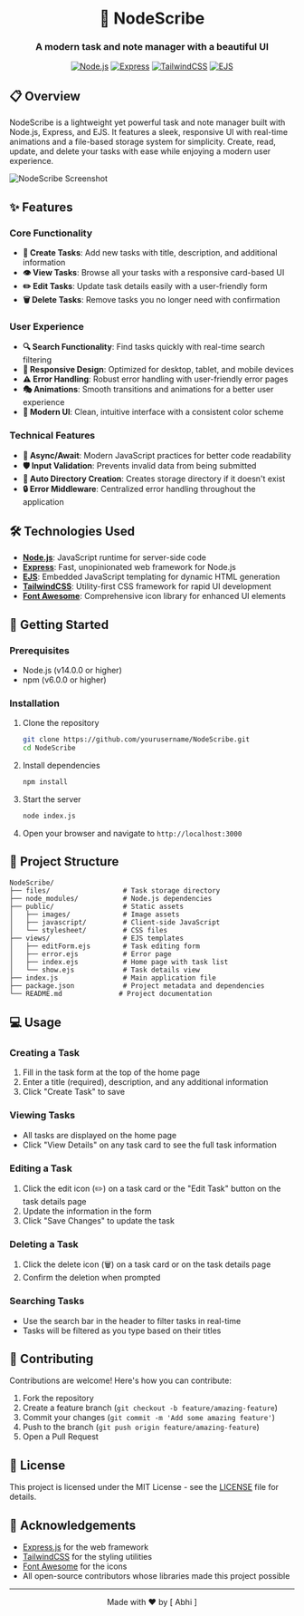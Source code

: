 <div align="center">

# 📝 NodeScribe

### A modern task and note manager with a beautiful UI

[![Node.js](https://img.shields.io/badge/Node.js-43853D?style=for-the-badge&logo=node.js&logoColor=white)](https://nodejs.org/)
[![Express](https://img.shields.io/badge/Express-000000?style=for-the-badge&logo=express&logoColor=white)](https://expressjs.com/)
[![TailwindCSS](https://img.shields.io/badge/Tailwind_CSS-38B2AC?style=for-the-badge&logo=tailwind-css&logoColor=white)](https://tailwindcss.com/)
[![EJS](https://img.shields.io/badge/EJS-B4CA65?style=for-the-badge&logo=ejs&logoColor=white)](https://ejs.co/)

</div>

## 📋 Overview

NodeScribe is a lightweight yet powerful task and note manager built with Node.js, Express, and EJS. It features a sleek, responsive UI with real-time animations and a file-based storage system for simplicity. Create, read, update, and delete your tasks with ease while enjoying a modern user experience.

![NodeScribe Screenshot](https://via.placeholder.com/800x400?text=NodeScribe+Screenshot)

## ✨ Features

### Core Functionality
- **📝 Create Tasks**: Add new tasks with title, description, and additional information
- **👁️ View Tasks**: Browse all your tasks with a responsive card-based UI
- **✏️ Edit Tasks**: Update task details easily with a user-friendly form
- **🗑️ Delete Tasks**: Remove tasks you no longer need with confirmation

### User Experience
- **🔍 Search Functionality**: Find tasks quickly with real-time search filtering
- **📱 Responsive Design**: Optimized for desktop, tablet, and mobile devices
- **⚠️ Error Handling**: Robust error handling with user-friendly error pages
- **🎭 Animations**: Smooth transitions and animations for a better user experience
- **🎨 Modern UI**: Clean, intuitive interface with a consistent color scheme

### Technical Features
- **🔄 Async/Await**: Modern JavaScript practices for better code readability
- **🛡️ Input Validation**: Prevents invalid data from being submitted
- **📂 Auto Directory Creation**: Creates storage directory if it doesn't exist
- **🔒 Error Middleware**: Centralized error handling throughout the application

## 🛠️ Technologies Used

- **[Node.js](https://nodejs.org/)**: JavaScript runtime for server-side code
- **[Express](https://expressjs.com/)**: Fast, unopinionated web framework for Node.js
- **[EJS](https://ejs.co/)**: Embedded JavaScript templating for dynamic HTML generation
- **[TailwindCSS](https://tailwindcss.com/)**: Utility-first CSS framework for rapid UI development
- **[Font Awesome](https://fontawesome.com/)**: Comprehensive icon library for enhanced UI elements

## 🚀 Getting Started

### Prerequisites
- Node.js (v14.0.0 or higher)
- npm (v6.0.0 or higher)

### Installation

1. Clone the repository
   ```bash
   git clone https://github.com/yourusername/NodeScribe.git
   cd NodeScribe
   ```

2. Install dependencies
   ```bash
   npm install
   ```

3. Start the server
   ```bash
   node index.js
   ```

4. Open your browser and navigate to `http://localhost:3000`

## 📁 Project Structure

```
NodeScribe/
├── files/                  # Task storage directory
├── node_modules/           # Node.js dependencies
├── public/                 # Static assets
│   ├── images/             # Image assets
│   ├── javascript/         # Client-side JavaScript
│   └── stylesheet/         # CSS files
├── views/                  # EJS templates
│   ├── editForm.ejs        # Task editing form
│   ├── error.ejs           # Error page
│   ├── index.ejs           # Home page with task list
│   └── show.ejs            # Task details view
├── index.js                # Main application file
├── package.json            # Project metadata and dependencies
└── README.md              # Project documentation
```

## 💻 Usage

### Creating a Task
1. Fill in the task form at the top of the home page
2. Enter a title (required), description, and any additional information
3. Click "Create Task" to save

### Viewing Tasks
- All tasks are displayed on the home page
- Click "View Details" on any task card to see the full task information

### Editing a Task
1. Click the edit icon (✏️) on a task card or the "Edit Task" button on the task details page
2. Update the information in the form
3. Click "Save Changes" to update the task

### Deleting a Task
1. Click the delete icon (🗑️) on a task card or on the task details page
2. Confirm the deletion when prompted

### Searching Tasks
- Use the search bar in the header to filter tasks in real-time
- Tasks will be filtered as you type based on their titles

## 🤝 Contributing

Contributions are welcome! Here's how you can contribute:

1. Fork the repository
2. Create a feature branch (`git checkout -b feature/amazing-feature`)
3. Commit your changes (`git commit -m 'Add some amazing feature'`)
4. Push to the branch (`git push origin feature/amazing-feature`)
5. Open a Pull Request

## 📜 License

This project is licensed under the MIT License - see the [LICENSE](LICENSE) file for details.

## 🙏 Acknowledgements

- [Express.js](https://expressjs.com/) for the web framework
- [TailwindCSS](https://tailwindcss.com/) for the styling utilities
- [Font Awesome](https://fontawesome.com/) for the icons
- All open-source contributors whose libraries made this project possible

---

<div align="center">
Made with ❤️ by [ Abhi ]
</div>
